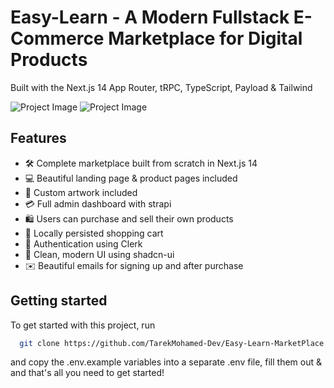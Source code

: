 # Easy-Learn - A Modern Fullstack E-Commerce Marketplace for Digital Products

Built with the Next.js 14 App Router, tRPC, TypeScript, Payload & Tailwind

![Project Image](https://res.cloudinary.com/dtcfyow8s/image/upload/v1712899598/Screenshot_5_sxlopa.png)
![Project Image](https://res.cloudinary.com/dtcfyow8s/image/upload/v1712900220/Screenshot_23_nmu3xg.png)

## Features

- 🛠️ Complete marketplace built from scratch in Next.js 14
- 💻 Beautiful landing page & product pages included
- 🎨 Custom artwork included
- 💳 Full admin dashboard with strapi
- 🛍️ Users can purchase and sell their own products
- 🛒 Locally persisted shopping cart
- 🔑 Authentication using Clerk
- 🌟 Clean, modern UI using shadcn-ui
- ✉️ Beautiful emails for signing up and after purchase

## Getting started

To get started with this project, run

```bash
  git clone https://github.com/TarekMohamed-Dev/Easy-Learn-MarketPlace.git
```

and copy the .env.example variables into a separate .env file, fill them out & and that's all you need to get started!

